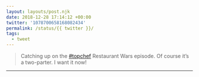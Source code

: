 ```yaml
---
layout: layouts/post.njk
date: 2018-12-28 17:14:12 +00:00
twitter: '1078700658168082434'
permalink: /status/{{ twitter }}/
tags: 
  - tweet
---
```


> Catching up on the [#topchef](https://twitter.com/hashtag/topchef) Restaurant Wars episode. Of course it’s a two-parter. I want it now!

---
